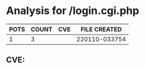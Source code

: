 # Analysis for /login.cgi.php
| POTS | COUNT | CVE | FILE CREATED |
|---|---|---|---|
| 1 | 3 | | 220110-033754 |

## CVE: 